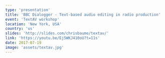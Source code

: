 ```yaml
---
type: 'presentation'
title: 'BBC Dialogger - Text-based audio editing in radio production'
event: 'TextAV workshop'
location: 'New York, USA'
country: 'us'
slides: 'http://slides.com/chrisbaume/textav/'
link: 'https://youtu.be/Ej5WKJ410oU?t=11s'
date: 2017-07-19
image: 'assets/textav.jpg'
---
```

